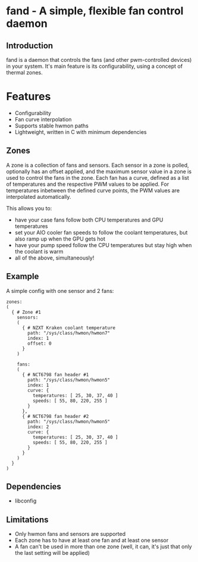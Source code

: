 # fand - A simple, flexible fan control daemon

## Introduction

fand is a daemon that controls the fans (and other pwm-controlled devices)
in your system. It's main feature is its configurability, using a concept of
thermal zones.

# Features

- Configurability
- Fan curve interpolation
- Supports stable hwmon paths
- Lightweight, written in C with minimum dependencies

## Zones

A zone is a collection of fans and sensors. Each sensor in a zone is polled,
optionally has an offset applied, and the maximum sensor value in a zone is
used to control the fans in the zone. Each fan has a curve, defined as a list
of temperatures and the respective PWM values to be applied. For temperatures
inbetween the defined curve points, the PWM values are interpolated automatically.

This allows you to:

- have your case fans follow both CPU temperatures and GPU temperatures
- set your AIO cooler fan speeds to follow the coolant temperatures, but also
  ramp up when the GPU gets hot
- have your pump speed follow the CPU temperatures but stay high when the
  coolant is warm
- all of the above, simultaneously!

## Example

A simple config with one sensor and 2 fans:

```
zones:
(
  { # Zone #1
    sensors:
    (
      { # NZXT Kraken coolant temperature
        path: "/sys/class/hwmon/hwmon7"
        index: 1
        offset: 0
      }
    )

    fans:
    (
      { # NCT6798 fan header #1
        path: "/sys/class/hwmon/hwmon5"
        index: 1
        curve: {
          temperatures: [ 25, 30, 37, 40 ]
          speeds: [ 55, 80, 220, 255 ]
        }
      },
      { # NCT6798 fan header #2
        path: "/sys/class/hwmon/hwmon5"
        index: 2
        curve: {
          temperatures: [ 25, 30, 37, 40 ]
          speeds: [ 55, 80, 220, 255 ]
        }
      }
    )
  }
)
```

## Dependencies

- libconfig

## Limitations

- Only hwmon fans and sensors are supported
- Each zone has to have at least one fan and at least one sensor
- A fan can't be used in more than one zone (well, it can, it's just that only
  the last setting will be applied)
